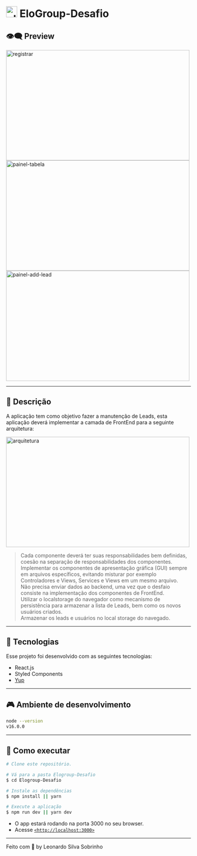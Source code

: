 # <img width="30px" alt="nlw" src="https://user-images.githubusercontent.com/87882835/160524406-40cb1c6b-75a4-4851-8c34-c7c8bdf3d3a0.jpg" /> EloGroup-Desafio

## 👁️‍🗨️ **Preview**

<img width="500px" height="300px" alt="registrar" src="https://user-images.githubusercontent.com/87882835/160524814-4289b7f8-7dbc-4b5a-8826-214343aea533.png" />
<img width="500px" height="300px" alt="painel-tabela" src="https://user-images.githubusercontent.com/87882835/160524992-c9c8709a-e2e9-493d-b199-324c0747643c.png" />
<img width="500px" height="300px" alt="painel-add-lead" src="https://user-images.githubusercontent.com/87882835/160525098-8c80b153-020e-45c9-9049-5b5a37440f7e.png" />

 
  
---

## 📄 **Descrição**

A aplicação tem como objetivo fazer a manutenção de Leads, esta aplicação deverá 
implementar a camada de FrontEnd para a seguinte arquitetura:

<img width="500px" height="300px" alt="arquitetura" src="https://user-images.githubusercontent.com/87882835/160525349-850143cd-92c0-481f-93ad-09b8f8812674.png" />
  
> Cada componente deverá ter suas responsabilidades bem definidas, coesão na separação de responsabilidades dos componentes.</br>
> Implementar os componentes de apresentação gráfica (GUI) sempre em arquivos específicos, evitando misturar por exemplo Controladores e Views, Services e Views em um mesmo arquivo. </br>
> Não precisa enviar dados ao backend, uma vez que o desfaio consiste na implementação dos 
componentes de FrontEnd. </br>
> Utilizar o localstorage do navegador como mecanismo de persistência para armazenar a lista de Leads, 
bem como os novos usuários criados. </br>
> Armazenar os leads e usuários no local storage do navegado.
---

## 🧪 **Tecnologias**

Esse projeto foi desenvolvido com as seguintes tecnologias:

- React.js
- Styled Components
- [Yup](https://github.com/jquense/yup)

---

## 🎮 **Ambiente de desenvolvimento**

```bash
node --version
v16.0.0
```

---

## **🚀 Como executar**

```bash
# Clone este repositório.

# Vá para a pasta Elogroup-Desafio
$ cd Elogroup-Desafio

# Instale as dependências
$ npm install || yarn

# Execute a aplicação
$ npm run dev || yarn dev
```

- O app estará rodando na porta 3000 no seu browser.
- Acesse [`<http://localhost:3000>`](http://localhost:3000)

---


Feito com 💜 by Leonardo Silva Sobrinho
